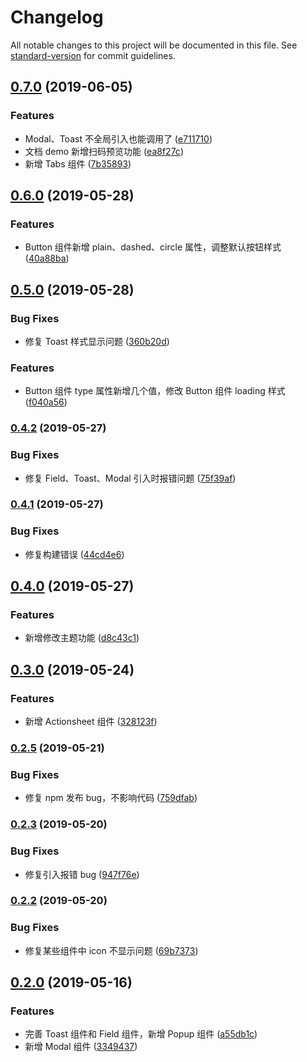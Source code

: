 # Changelog

All notable changes to this project will be documented in this file. See [standard-version](https://github.com/conventional-changelog/standard-version) for commit guidelines.

## [0.7.0](https://github.com/xiaojun1994/unique-ui/compare/v0.6.0...v0.7.0) (2019-06-05)


### Features

* Modal、Toast 不全局引入也能调用了 ([e711710](https://github.com/xiaojun1994/unique-ui/commit/e711710))
* 文档 demo 新增扫码预览功能 ([ea8f27c](https://github.com/xiaojun1994/unique-ui/commit/ea8f27c))
* 新增 Tabs 组件 ([7b35893](https://github.com/xiaojun1994/unique-ui/commit/7b35893))



## [0.6.0](https://github.com/xiaojun1994/unique-ui/compare/v0.5.0...v0.6.0) (2019-05-28)


### Features

* Button 组件新增 plain、dashed、circle 属性，调整默认按钮样式 ([40a88ba](https://github.com/xiaojun1994/unique-ui/commit/40a88ba))



## [0.5.0](https://github.com/xiaojun1994/unique-ui/compare/v0.4.2...v0.5.0) (2019-05-28)


### Bug Fixes

* 修复 Toast 样式显示问题 ([360b20d](https://github.com/xiaojun1994/unique-ui/commit/360b20d))


### Features

* Button 组件 type 属性新增几个值，修改 Button 组件 loading 样式 ([f040a56](https://github.com/xiaojun1994/unique-ui/commit/f040a56))



### [0.4.2](https://github.com/xiaojun1994/unique-ui/compare/v0.4.1...v0.4.2) (2019-05-27)


### Bug Fixes

* 修复 Field、Toast、Modal 引入时报错问题 ([75f39af](https://github.com/xiaojun1994/unique-ui/commit/75f39af))



### [0.4.1](https://github.com/xiaojun1994/unique-ui/compare/v0.4.0...v0.4.1) (2019-05-27)


### Bug Fixes

* 修复构建错误 ([44cd4e6](https://github.com/xiaojun1994/unique-ui/commit/44cd4e6))



## [0.4.0](https://github.com/xiaojun1994/unique-ui/compare/v0.3.0...v0.4.0) (2019-05-27)


### Features

* 新增修改主题功能 ([d8c43c1](https://github.com/xiaojun1994/unique-ui/commit/d8c43c1))



## [0.3.0](https://github.com/xiaojun1994/unique-ui/compare/v0.2.6...v0.3.0) (2019-05-24)


### Features

* 新增 Actionsheet 组件 ([328123f](https://github.com/xiaojun1994/unique-ui/commit/328123f))



### [0.2.5](https://github.com/xiaojun1994/unique-ui/compare/v0.2.4...v0.2.5) (2019-05-21)


### Bug Fixes

* 修复 npm 发布 bug，不影响代码 ([759dfab](https://github.com/xiaojun1994/unique-ui/commit/759dfab))



### [0.2.3](https://github.com/xiaojun1994/unique-ui/compare/v0.2.2...v0.2.3) (2019-05-20)


### Bug Fixes

* 修复引入报错 bug ([947f76e](https://github.com/xiaojun1994/unique-ui/commit/947f76e))



### [0.2.2](https://github.com/xiaojun1994/unique-ui/compare/v0.2.1...v0.2.2) (2019-05-20)


### Bug Fixes

* 修复某些组件中 icon 不显示问题 ([69b7373](https://github.com/xiaojun1994/unique-ui/commit/69b7373))



## [0.2.0](https://github.com/xiaojun1994/unique-ui/compare/v0.1.0...v0.2.0) (2019-05-16)


### Features

* 完善 Toast 组件和 Field 组件，新增 Popup 组件 ([a55db1c](https://github.com/xiaojun1994/unique-ui/commit/a55db1c))
* 新增 Modal 组件 ([3349437](https://github.com/xiaojun1994/unique-ui/commit/3349437))